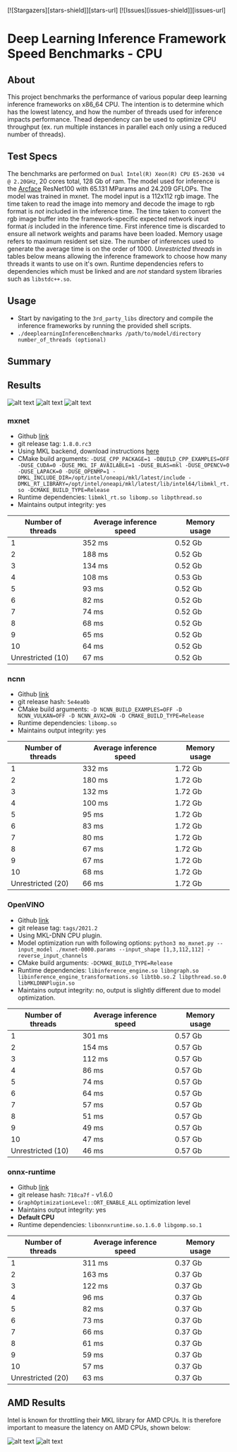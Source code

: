[![Stargazers][stars-shield]][stars-url]
[![Issues][issues-shield]][issues-url]

# Deep Learning Inference Framework Speed Benchmarks - CPU

## About 
This project benchmarks the performance of various popular deep learning inference frameworks on x86_64 CPU.
The intention is to determine which has the lowest latency, and how the number of threads used for inference impacts performance.
Thead dependency can be used to optimize CPU throughput (ex. run multiple instances in parallel each only using a reduced number of threads).

## Test Specs
The benchmarks are performed on `Dual Intel(R) Xeon(R) CPU E5-2630 v4 @ 2.20GHz`, 20 cores total, 128 Gb of ram.
The model used for inference is the [Arcface](https://docs.openvinotoolkit.org/latest/omz_models_public_face_recognition_resnet100_arcface_face_recognition_resnet100_arcface.html) ResNet100 with 65.131 MParams and 24.209 GFLOPs. 
The model was trained in mxnet.
The model input is a 112x112 rgb image. 
The time taken to read the image into memory and decode the image to rgb format is *not* included in the inference time.
The time taken to convert the rgb image buffer into the framework-specific expected network input format *is* included in the inference time. 
First inference time is discarded to ensure all network weights and params have been loaded. Memory usage refers to maximum resident set size.
The number of inferences used to generate the average time is on the order of 1000. 
*Unrestricted threads* in tables below means allowing the inference framework to choose how many threads it wants to use on it's own.
Runtime dependencies refers to dependencies which must be linked and are *not* standard system libraries such as `libstdc++.so`. 

## Usage
- Start by navigating to the `3rd_party_libs` directory and compile the inference frameworks by running the provided shell scripts.
- `./deeplearningInferenceBenchmarks /path/to/model/directory number_of_threads (optional)`

## Summary

## Results

![alt text](./images/speed_line.png)
![alt text](./images/speed_bar.png)
![alt text](./images/memory_bar.png)


### mxnet
- Github [link](https://github.com/apache/incubator-mxnet)
- git release tag: `1.8.0.rc3`
- Using MKL backend, download instructions [here](https://software.intel.com/content/www/us/en/develop/articles/installing-intel-oneapi-toolkits-via-apt.html)
- CMake build arguments: `-DUSE_CPP_PACKAGE=1 -DBUILD_CPP_EXAMPLES=OFF -DUSE_CUDA=0 -DUSE_MKL_IF_AVAILABLE=1 -DUSE_BLAS=mkl -DUSE_OPENCV=0 -DUSE_LAPACK=0 -DUSE_OPENMP=1 -DMKL_INCLUDE_DIR=/opt/intel/oneapi/mkl/latest/include -DMKL_RT_LIBRARY=/opt/intel/oneapi/mkl/latest/lib/intel64/libmkl_rt.so -DCMAKE_BUILD_TYPE=Release`
- Runtime dependencies: `libmkl_rt.so libomp.so libpthread.so`
- Maintains output integrity: yes

| Number of threads     | Average inference speed   | Memory usage  |
|-------------------    |-------------------------  |-------------- |
| 1                     | 352 ms                    | 0.52 Gb       |
| 2                     | 188 ms                    | 0.52 Gb       |
| 3                     | 134 ms                    | 0.52 Gb       |
| 4                     | 108 ms                    | 0.53 Gb       |
| 5                     | 93 ms                     | 0.52 Gb       |
| 6                     | 82 ms                     | 0.52 Gb       |
| 7                     | 74 ms                     | 0.52 Gb       |
| 8                     | 68 ms                     | 0.52 Gb       |
| 9                     | 65 ms                     | 0.52 Gb       |
| 10                    | 64 ms                     | 0.52 Gb       |
| Unrestricted (10)     | 67 ms                     | 0.52 Gb       |

### ncnn
- Github [link](https://github.com/Tencent/ncnn)
- git release hash: `5e4ea0b`
- CMake build arguments: `-D NCNN_BUILD_EXAMPLES=OFF -D NCNN_VULKAN=OFF -D NCNN_AVX2=ON -D CMAKE_BUILD_TYPE=Release`
- Runtime dependencies: `libomp.so`
- Maintains output integrity: yes

| Number of threads 	| Average inference speed 	| Memory usage 	|
|-------------------	|-------------------------	|--------------	|
| 1                 	| 332 ms                  	| 1.72 Gb      	|
| 2                 	| 180 ms                  	| 1.72 Gb      	|
| 3                 	| 132 ms                  	| 1.72 Gb      	|
| 4                 	| 100 ms                  	| 1.72 Gb      	|
| 5                 	| 95 ms                   	| 1.72 Gb      	|
| 6                 	| 83 ms                   	| 1.72 Gb      	|
| 7                 	| 80 ms                   	| 1.72 Gb      	|
| 8                 	| 67 ms                   	| 1.72 Gb      	|
| 9                 	| 67 ms                   	| 1.72 Gb      	|
| 10                	| 68 ms                   	| 1.72 Gb      	|
| Unrestricted (20) 	| 66 ms                   	| 1.72 Gb      	|

### OpenVINO
- Github [link](https://github.com/openvinotoolkit/openvino)
- git release tag: `tags/2021.2`
- Using MKL-DNN CPU plugin.
- Model optimization run with following options: `python3 mo_mxnet.py --input_model ./mxnet-0000.params --input_shape [1,3,112,112] -reverse_input_channels`
- CMake build arguments: `-DCMAKE_BUILD_TYPE=Release`
- Runtime dependencies: `libinference_engine.so libngraph.so libinference_engine_transformations.so libtbb.so.2 libpthread.so.0 libMKLDNNPlugin.so`
- Maintains output integrity: no, output is slightly different due to model optimization.

| Number of threads     | Average inference speed   | Memory usage  |
|-------------------    |-------------------------  |-------------- |
| 1                     | 301 ms                    | 0.57 Gb       |
| 2                     | 154 ms                    | 0.57 Gb       |
| 3                     | 112 ms                    | 0.57 Gb       |
| 4                     | 86 ms                     | 0.57 Gb       |
| 5                     | 74 ms                     | 0.57 Gb       |
| 6                     | 64 ms                     | 0.57 Gb       |
| 7                     | 57 ms                     | 0.57 Gb       |
| 8                     | 51 ms                     | 0.57 Gb       |
| 9                     | 49 ms                     | 0.57 Gb       |
| 10                    | 47 ms                     | 0.57 Gb       |
| Unrestricted (10)     | 46 ms                     | 0.57 Gb       |

### onnx-runtime 
- Github [link](https://github.com/microsoft/onnxruntime)
- git release hash: `718ca7f` - v1.6.0
- `GraphOptimizationLevel::ORT_ENABLE_ALL` optimization level
- Maintains output integrity: yes
- **Default CPU**
- Runtime dependencies: `libonnxruntime.so.1.6.0 libgomp.so.1`

| Number of threads 	| Average inference speed 	| Memory usage 	|
|-------------------	|-------------------------	|--------------	|
| 1                 	| 311 ms                  	| 0.37 Gb      	|
| 2                 	| 163 ms                  	| 0.37 Gb      	|
| 3                 	| 122 ms                  	| 0.37 Gb      	|
| 4                 	| 96 ms                   	| 0.37 Gb      	|
| 5                 	| 82 ms                   	| 0.37 Gb      	|
| 6                 	| 73 ms                   	| 0.37 Gb      	|
| 7                 	| 66 ms                   	| 0.37 Gb      	|
| 8                 	| 61 ms                   	| 0.37 Gb      	|
| 9                 	| 59 ms                   	| 0.37 Gb      	|
| 10                	| 57 ms                   	| 0.37 Gb      	|
| Unrestricted (20) 	| 63 ms                   	| 0.37 Gb      	|

## AMD Results
Intel is known for throttling their MKL library for AMD CPUs. 
It is therefore important to measure the latency on AMD CPUs, shown below: 

![alt text](./images/amd_ryzen.png)
![alt text](./images/amd_epyc.png)


<!-- MARKDOWN LINKS & IMAGES -->
<!-- https://www.markdownguide.org/basic-syntax/#reference-style-links -->

